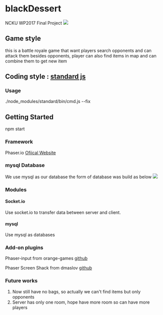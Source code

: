 # blackDessert
NCKU WP2017 Final Project
![](https://i.imgur.com/P7iJBAZ.png)

## Game style
this is a battle royale game that want players search opponents and can attack them
besides opponents, player can also find items in map and can combine them to get new item

## Coding style : [standard js](https://standardjs.com/)
### Usage
./node_modules/standard/bin/cmd.js --fix

## Getting Started
npm start

### Framework
Phaser.io
[Ofiical Website](https://phaser.io)

### mysql Database
We use mysql as our database
the form of database was build as below
![](https://i.imgur.com/wM37lYt.png)

### Modules
#### Socket.io
Use socket.io to transfer data between server and client.

#### mysql
Use mysql as databases

### Add-on plugins
Phaser-input from orange-games
[github](https://github.com/orange-games/phaser-input)

Phaser Screen Shack from dmaslov
[github](https://github.com/dmaslov/phaser-screen-shake)

### Future works
1. Now still have no bags, so actually we can't find items but only opponents
2. Server has only one room, hope have more room so can have more players
